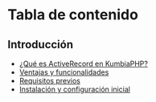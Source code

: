 # Tabla de contenido

## Introducción  
- [¿Qué es ActiveRecord en KumbiaPHP?](introduction.md#qué-es-activerecord-en-kumbiaphp)  
- [Ventajas y funcionalidades](introduction.md#ventajas-y-funcionalidades)
- [Requisitos previos](introduction.md#requisitos-previos)  
- [Instalación y configuración inicial](introduction.md#instalación-y-configuración-inicial)  
